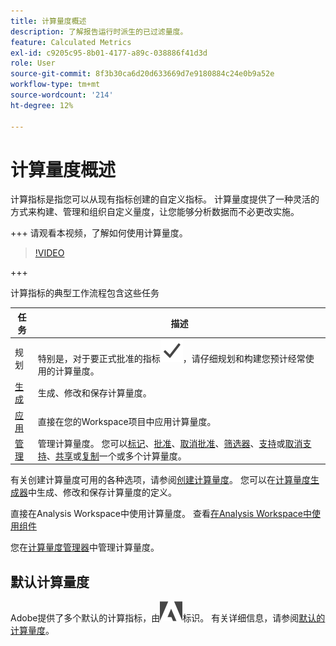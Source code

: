 ```yaml
---
title: 计算量度概述
description: 了解报告运行时派生的已过滤量度。
feature: Calculated Metrics
exl-id: c9205c95-8b01-4177-a89c-038886f41d3d
role: User
source-git-commit: 8f3b30ca6d20d633669d7e9180884c24e0b9a52e
workflow-type: tm+mt
source-wordcount: '214'
ht-degree: 12%

---
```


# 计算量度概述

计算指标是指您可以从现有指标创建的自定义指标。 计算量度提供了一种灵活的方式来构建、管理和组织自定义量度，让您能够分析数据而不必更改实施。

+++ 请观看本视频，了解如何使用计算量度。

>[!VIDEO](https://video.tv.adobe.com/v/31787/?learn=on)

+++

计算指标的典型工作流程包含这些任务

| 任务 | 描述 |
| --- | --- |
| 规划 | 特别是，对于要正式批准的指标![复选标记](/help/assets/icons/Checkmark.svg)，请仔细规划和构建您预计经常使用的计算量度。 |
| [生成](/help/components/calc-metrics/cm-workflow/cm-build-metrics.md) | 生成、修改和保存计算量度。 |
| [应用](/help/components/use-components-in-workspace.md) | 直接在您的Workspace项目中应用计算量度。 |
| [管理](/help/components/calc-metrics/cm-workflow/cm-manager.md) | 管理计算量度。 您可以[标记](/help/components/calc-metrics/cm-workflow/cm-tagging.md)、[批准](/help/components/calc-metrics/cm-workflow/cm-approving.md)、[取消批准](/help/components/calc-metrics/cm-workflow/cm-approving.md)、[筛选器](/help/components/calc-metrics/cm-workflow/cm-filter.md)、[支持](/help/components/calc-metrics/cm-workflow/cm-favorite.md)或[取消支持](/help/components/calc-metrics/cm-workflow/cm-favorite.md)、[共享](/help/components/calc-metrics/cm-workflow/cm-sharing.md)或[复制](/help/components/calc-metrics/cm-workflow/cm-copy.md)一个或多个计算量度。 |

有关创建计算量度可用的各种选项，请参阅[创建计算量度](/help/components/calc-metrics/cm-workflow/cm-workflow.md)。 您可以在[计算量度生成器](cm-workflow/cm-build-metrics.md)中生成、修改和保存计算量度的定义。

直接在Analysis Workspace中使用计算量度。 查看[在Analysis Workspace中使用组件](/help/components/use-components-in-workspace.md)

您在[计算量度管理器](cm-workflow/cm-manager.md)中管理计算量度。

## 默认计算量度

Adobe提供了多个默认的计算指标，由![AdobeLogoSmall](/help/assets/icons/AdobeLogoSmall.svg)标识。 有关详细信息，请参阅[默认的计算量度](/help/components/calc-metrics/default-calcmetrics.md)。
